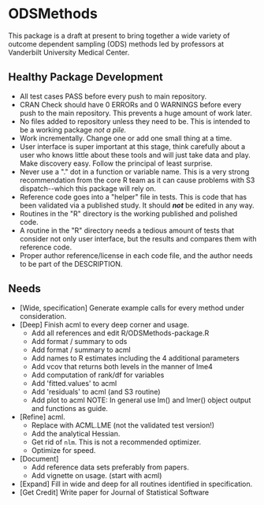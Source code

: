 # ODSMethods

This package is a draft at present to bring together a wide variety of outcome dependent sampling (ODS) methods led by professors at Vanderbilt University Medical Center. 

## Healthy Package Development

* All test cases PASS before every push to main repository.
* CRAN Check should have 0 ERRORs and 0 WARNINGS before every push to the main repository. This prevents a huge amount of work later.
* No files added to repository unless they need to be. This is intended to be a working package _not a pile._
* Work incrementally. Change one or add one small thing at a time. 
* User interface is super important at this stage, think carefully about a user who knows little about these tools and will just take data and play. Make discovery easy. Follow the principal of least surprise.
* Never use a "." dot in a function or variable name. This is a very strong recommendation from the core R team as it can cause problems with S3 dispatch--which this package will rely on.
* Reference code goes into a "helper" file in tests. This is code that has been validated via a published study. It should _**not**_ be edited in any way.
* Routines in the "R" directory is the working published and polished code.
* A routine in the "R" directory needs a tedious amount of tests that consider not only user interface, but the results and compares them with reference code.
* Proper author reference/license in each code file, and the author needs to be part of the DESCRIPTION.

## Needs

* [Wide, specification] Generate example calls for every method under consideration.
* [Deep] Finish acml to every deep corner and usage.
  * Add all references and edit R/ODSMethods-package.R
  * Add format / summary to ods
  * Add format / summary to acml
  * Add names to R estimates including the 4 additional parameters
  * Add vcov that returns both levels in the manner of lme4
  * Add computation of rank/df for variables
  * Add 'fitted.values' to acml
  * Add 'residuals' to acml (and S3 routine)
  * Add plot to acml
  NOTE: In general use lm() and lmer() object output and functions as guide.  
* [Refine] acml. 
  * Replace with ACML.LME (not the validated test version!)
  * Add the analytical Hessian.
  * Get rid of `nlm`. This is not a recommended optimizer.
  * Optimize for speed.
* [Document]
  * Add reference data sets preferably from papers.
  * Add vignette on usage. (start with acml)
* [Expand] Fill in wide and deep for all routines identified in specification.
* [Get Credit] Write paper for Journal of Statistical Software


